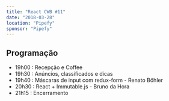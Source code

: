 ```yaml
---
title: "React CWB #11"
date: "2018-03-28"
location: "Pipefy"
sponsor: "Pipefy"
---
```


## Programação

- 19h00 : Recepção e Coffee
- 19h30 : Anúncios, classificados e dicas
- 19h40 : Máscaras de input com redux-form - Renato Böhler
- 20h30 : React + Immutable.js - Bruno da Hora
- 21h15 : Encerramento
